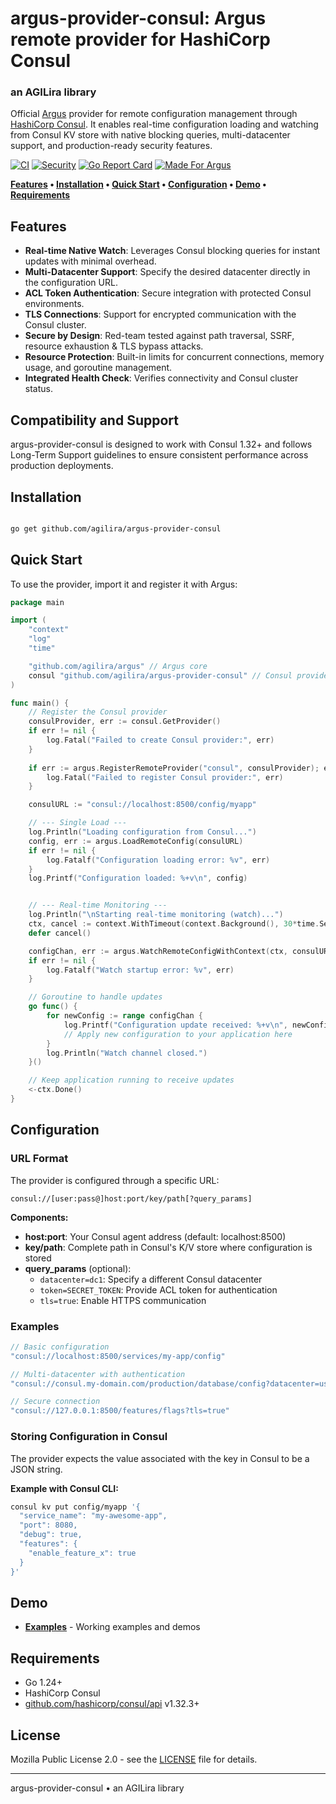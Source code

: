 # argus-provider-consul: Argus remote provider for HashiCorp Consul
### an AGILira library

Official [Argus](https://github.com/agilira/argus) provider for remote configuration management through [HashiCorp Consul](https://github.com/hashicorp/consul).
It enables real-time configuration loading and watching from Consul KV store with native blocking queries, multi-datacenter support, and production-ready security features.

[![CI](https://github.com/agilira/argus-provider-consul/actions/workflows/ci.yml/badge.svg)](https://github.com/agilira/argus-provider-consul/actions/workflows/ci.yml)
[![Security](https://img.shields.io/badge/Security-gosec-brightgreen)](https://github.com/agilira/argus-provider-consul/actions/workflows/ci.yml)
[![Go Report Card](https://img.shields.io/badge/go_report-A+-brightgreen)](https://goreportcard.com/report/github.com/agilira/argus-provider-consul)
[![Made For Argus](https://img.shields.io/badge/Made_for-Argus-AFEEEE)](https://github.com/agilira/argus)

**[Features](#features) • [Installation](#installation) • [Quick Start](#quick-start) • [Configuration](#configuration) • [Demo](#demo) • [Requirements](#requirements)**

## Features

- **Real-time Native Watch**: Leverages Consul blocking queries for instant updates with minimal overhead.
- **Multi-Datacenter Support**: Specify the desired datacenter directly in the configuration URL.
- **ACL Token Authentication**: Secure integration with protected Consul environments.
- **TLS Connections**: Support for encrypted communication with the Consul cluster.
- **Secure by Design**: Red-team tested against path traversal, SSRF, resource exhaustion & TLS bypass attacks.
- **Resource Protection**: Built-in limits for concurrent connections, memory usage, and goroutine management.
- **Integrated Health Check**: Verifies connectivity and Consul cluster status.

## Compatibility and Support

argus-provider-consul is designed to work with Consul 1.32+ and follows Long-Term Support guidelines to ensure consistent performance across production deployments.

## Installation

```bash

go get github.com/agilira/argus-provider-consul

```

## Quick Start

To use the provider, import it and register it with Argus:

```go
package main

import (
    "context"
    "log"
    "time"

    "github.com/agilira/argus" // Argus core
    consul "github.com/agilira/argus-provider-consul" // Consul provider
)

func main() {
    // Register the Consul provider
    consulProvider, err := consul.GetProvider()
    if err != nil {
        log.Fatal("Failed to create Consul provider:", err)
    }
    
    if err := argus.RegisterRemoteProvider("consul", consulProvider); err != nil {
        log.Fatal("Failed to register Consul provider:", err)
    }

    consulURL := "consul://localhost:8500/config/myapp"

    // --- Single Load ---
    log.Println("Loading configuration from Consul...")
    config, err := argus.LoadRemoteConfig(consulURL)
    if err != nil {
        log.Fatalf("Configuration loading error: %v", err)
    }
    log.Printf("Configuration loaded: %+v\n", config)


    // --- Real-time Monitoring ---
    log.Println("\nStarting real-time monitoring (watch)...")
    ctx, cancel := context.WithTimeout(context.Background(), 30*time.Second)
    defer cancel()

    configChan, err := argus.WatchRemoteConfigWithContext(ctx, consulURL)
    if err != nil {
        log.Fatalf("Watch startup error: %v", err)
    }

    // Goroutine to handle updates
    go func() {
        for newConfig := range configChan {
            log.Printf("Configuration update received: %+v\n", newConfig)
            // Apply new configuration to your application here
        }
        log.Println("Watch channel closed.")
    }()

    // Keep application running to receive updates
    <-ctx.Done()
}

```

## Configuration

### URL Format

The provider is configured through a specific URL:

```
consul://[user:pass@]host:port/key/path[?query_params]
```

**Components:**

- **host:port**: Your Consul agent address (default: localhost:8500)
- **key/path**: Complete path in Consul's K/V store where configuration is stored
- **query_params** (optional):
  - `datacenter=dc1`: Specify a different Consul datacenter
  - `token=SECRET_TOKEN`: Provide ACL token for authentication
  - `tls=true`: Enable HTTPS communication

### Examples

```go
// Basic configuration
"consul://localhost:8500/services/my-app/config"

// Multi-datacenter with authentication
"consul://consul.my-domain.com/production/database/config?datacenter=us-east-1&token=a1b2-c3d4"

// Secure connection
"consul://127.0.0.1:8500/features/flags?tls=true"
```

### Storing Configuration in Consul

The provider expects the value associated with the key in Consul to be a JSON string.

**Example with Consul CLI:**

```bash
consul kv put config/myapp '{
  "service_name": "my-awesome-app",
  "port": 8080,
  "debug": true,
  "features": {
    "enable_feature_x": true
  }
}'
```

## Demo

- **[Examples](./examples/)** - Working examples and demos

## Requirements

- Go 1.24+
- HashiCorp Consul
- [github.com/hashicorp/consul/api](https://github.com/hashicorp/consul) v1.32.3+

## License

Mozilla Public License 2.0 - see the [LICENSE](LICENSE.md) file for details.

---

argus-provider-consul • an AGILira library